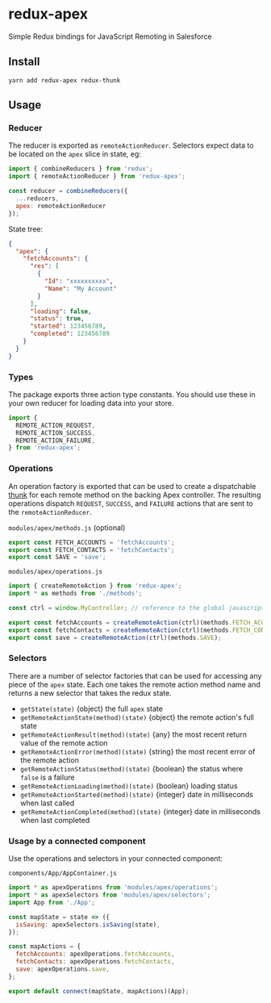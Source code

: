 # redux-apex
Simple Redux bindings for JavaScript Remoting in Salesforce

## Install

`yarn add redux-apex redux-thunk`

## Usage

### Reducer

The reducer is exported as `remoteActionReducer`. Selectors expect data to be located on the `apex` slice in state, eg:

```js
import { combineReducers } from 'redux';
import { remoteActionReducer } from 'redux-apex';

const reducer = combineReducers({
  ...reducers,
  apex: remoteActionReducer
});
```

State tree:
```json
{
  "apex": {
    "fetchAccounts": {
      "res": [
        {
          "Id": "xxxxxxxxxx",
          "Name": "My Account"
        }
      ],
      "loading": false,
      "status": true,
      "started": 123456789,
      "completed": 123456789
    }
  }
}
```

### Types

The package exports three action type constants. You should use these in your own reducer for loading data into your store.

```js
import {
  REMOTE_ACTION_REQUEST,
  REMOTE_ACTION_SUCCESS,
  REMOTE_ACTION_FAILURE,
} from 'redux-apex';
```

### Operations

An operation factory is exported that can be used to create a dispatchable [thunk](https://github.com/reduxjs/redux-thunk) for each remote method on the backing Apex controller. The resulting operations dispatch `REQUEST`, `SUCCESS`, and `FAILURE` actions that are sent to the `remoteActionReducer`.

`modules/apex/methods.js` (optional)
```js
export const FETCH_ACCOUNTS = 'fetchAccounts';
export const FETCH_CONTACTS = 'fetchContacts';
export const SAVE = 'save';
```

`modules/apex/operations.js`
```js
import { createRemoteAction } from 'redux-apex';
import * as methods from './methods';

const ctrl = window.MyController; // reference to the global javascript remoting controller

export const fetchAccounts = createRemoteAction(ctrl)(methods.FETCH_ACCOUNTS);
export const fetchContacts = createRemoteAction(ctrl)(methods.FETCH_CONTACTS);
export const save = createRemoteAction(ctrl)(methods.SAVE);
```

### Selectors

There are a number of selector factories that can be used for accessing any piece of the `apex` state. Each one takes the remote action method name and returns a new selector that takes the redux state.

- `getState(state)` {object} the full `apex` state
- `getRemoteActionState(method)(state)` {object} the remote action's full state
- `getRemoteActionResult(method)(state)` {any} the most recent return value of the remote action
- `getRemoteActionError(method)(state)` {string} the most recent error of the remote action
- `getRemoteActionStatus(method)(state)` {boolean} the status where `false` is a failure
- `getRemoteActionLoading(method)(state)` {boolean} loading status
- `getRemoteActionStarted(method)(state)` {integer} date in milliseconds when last called
- `getRemoteActionCompleted(method)(state)` {integer} date in milliseconds when last completed

### Usage by a connected component

Use the operations and selectors in your connected component:

`components/App/AppContainer.js`
```js
import * as apexOperations from 'modules/apex/operations';
import * as apexSelectors from 'modules/apex/selectors';
import App from './App';

const mapState = state => ({
  isSaving: apexSelectors.isSaving(state),
});

const mapActions = {
  fetchAccounts: apexOperations.fetchAccounts,
  fetchContacts: apexOperations.fetchContacts,
  save: apexOperations.save,
};

export default connect(mapState, mapActions)(App);
```

